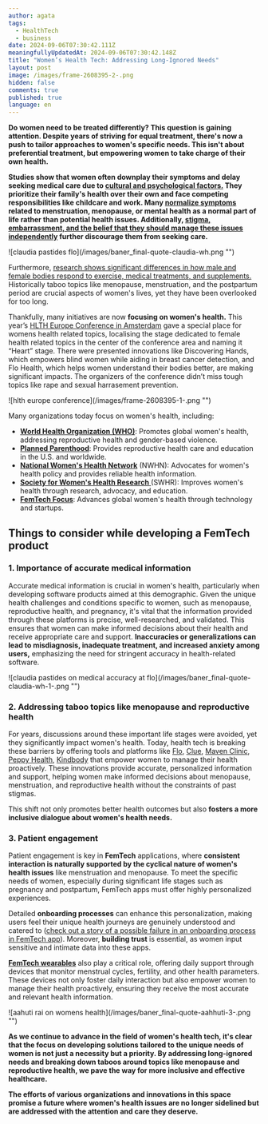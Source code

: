 ```yaml
---
author: agata
tags:
  - HealthTech
  - business
date: 2024-09-06T07:30:42.111Z
meaningfullyUpdatedAt: 2024-09-06T07:30:42.148Z
title: "Women’s Health Tech: Addressing Long-Ignored Needs"
layout: post
image: /images/frame-2608395-2-.png
hidden: false
comments: true
published: true
language: en
---
```

**Do women need to be treated differently? This question is gaining attention. Despite years of striving for equal treatment, there's now a push to tailor approaches to women's specific needs. This isn't about preferential treatment, but empowering women to take charge of their own health.**

**Studies show that women often downplay their symptoms and delay seeking medical care due to [cultural and psychological factors.](https://ajph.aphapublications.org/doi/full/10.2105/AJPH.94.12.2050) They prioritize their family's health over their own and face competing responsibilities like childcare and work. Many [normalize symptoms](https://psycnet.apa.org/record/2011-06885-005) related to menstruation, menopause, or mental health as a normal part of life rather than potential health issues. Additionally, [stigma, embarrassment, and the belief that they should manage these issues independently](https://www.nimh.nih.gov/about/organization/dar/stigma-and-discrimination-research-toolkit) further discourage them from seeking care.**

<div className="image">![claudia pastides flo](/images/baner_final-quote-claudia-wh.png "")</div>

Furthermore, [research shows significant differences in how male and female bodies respond to exercise, medical treatments, and supplements.](https://www.researchgate.net/publication/366890228_Advancing_feminist_innovation_in_sport_studies_A_transdisciplinary_dialogue_on_gender_health_and_wellbeing) Historically taboo topics like menopause, menstruation, and the postpartum period are crucial aspects of women's lives, yet they have been overlooked for too long.

Thankfully, many initiatives are now **focusing on women's health.** This year’s [HLTH Europe Conference in Amsterdam](https://europe.hlth.com/) gave a special place for womens health related topics, localising the stage dedicated to female health related topics in the center of the conference area and naming it “Heart” stage. There were presented innovations like Discovering Hands, which empowers blind women while aiding in breast cancer detection, and Flo Health, which helps women understand their bodies better, are making significant impacts. The organizers of the conference didn’t miss tough topics like rape and sexual harrasement prevention.

<div className="image">![hlth europe conference](/images/frame-2608395-1-.png "")</div>

Many organizations today focus on women's health, including:

* **[World Health Organization (WHO)](https://www.who.int/health-topics/women-s-health)**: Promotes global women's health, addressing reproductive health and gender-based violence.
* **[Planned Parenthood](https://www.plannedparenthood.org)**: Provides reproductive health care and education in the U.S. and worldwide.
* **[National Women's Health Network](<https://nwhn.org › about-us>)** (NWHN): Advocates for women's health policy and provides reliable health information.
* [**Society for Women's Health Research** ](https://swhr.org)(SWHR): Improves women's health through research, advocacy, and education.
* **[FemTech Focus](https://www.femtechfocus.com/)**: Advances global women's health through technology and startups.

## Things to consider while developing a FemTech product

### **1. Importance of accurate medical information**

Accurate medical information is crucial in women's health, particularly when developing software products aimed at this demographic. Given the unique health challenges and conditions specific to women, such as menopause, reproductive health, and pregnancy, it's vital that the information provided through these platforms is precise, well-researched, and validated. This ensures that women can make informed decisions about their health and receive appropriate care and support. **Inaccuracies or generalizations can lead to misdiagnosis, inadequate treatment, and increased anxiety among users,** emphasizing the need for stringent accuracy in health-related software.

<div className="image">![claudia pastides on medical accuracy at flo](/images/baner_final-quote-claudia-wh-1-.png "")</div>

### 2. **Addressing taboo topics like menopause and reproductive health**

For years, discussions around these important life stages were avoided, yet they significantly impact women's health. Today, health tech is breaking these barriers by offering tools and platforms like [Flo](https://flo.health), [Clue](https://helloclue.com/), [Maven Clinic](https://www.mavenclinic.com), [Peppy Health](https://peppy.health), [Kindbody](https://kindbody.com) that empower women to manage their health proactively. These innovations provide accurate, personalized information and support, helping women make informed decisions about menopause, menstruation, and reproductive health without the constraints of past stigmas.

This shift not only promotes better health outcomes but also **fosters a more inclusive dialogue about women's health needs.**

### 3. Patient engagement

Patient engagement is key in **FemTech** applications, where **consistent interaction is naturally supported by the cyclical nature of women's health issues** like menstruation and menopause. To meet the specific needs of women, especially during significant life stages such as pregnancy and postpartum, FemTech apps must offer highly personalized experiences. 

Detailed **onboarding processes** can enhance this personalization, making users feel their unique health journeys are genuinely understood and catered to ([check out a story of a possible failure in an onboarding process in FemTech app](https://brightinventions.pl/blog/data-driven-development-femtech-app-onboarding/)). Moreover, **building trust** is essential, as women input sensitive and intimate data into these apps.

**<YouTubeEmbed url='**https://www.youtube.com/watch?v=ljeqnUbnrCg**' />**

**[FemTech wearables](https://news.abplive.com/technology/gadgets/femtech-how-innovation-in-wearables-is-shaping-future-of-female-health-wellness-garmin-1715208)** also play a critical role, offering daily support through devices that monitor menstrual cycles, fertility, and other health parameters. These devices not only foster daily interaction but also empower women to manage their health proactively, ensuring they receive the most accurate and relevant health information.

<div className="image">![aahuti rai on womens health](/images/baner_final-quote-aahhuti-3-.png "")</div>

**As we continue to advance in the field of women's health tech, it's clear that the focus on developing solutions tailored to the unique needs of women is not just a necessity but a priority. By addressing long-ignored needs and breaking down taboos around topics like menopause and reproductive health, we pave the way for more inclusive and effective healthcare.** 

**The efforts of various organizations and innovations in this space promise a future where women's health issues are no longer sidelined but are addressed with the attention and care they deserve.**